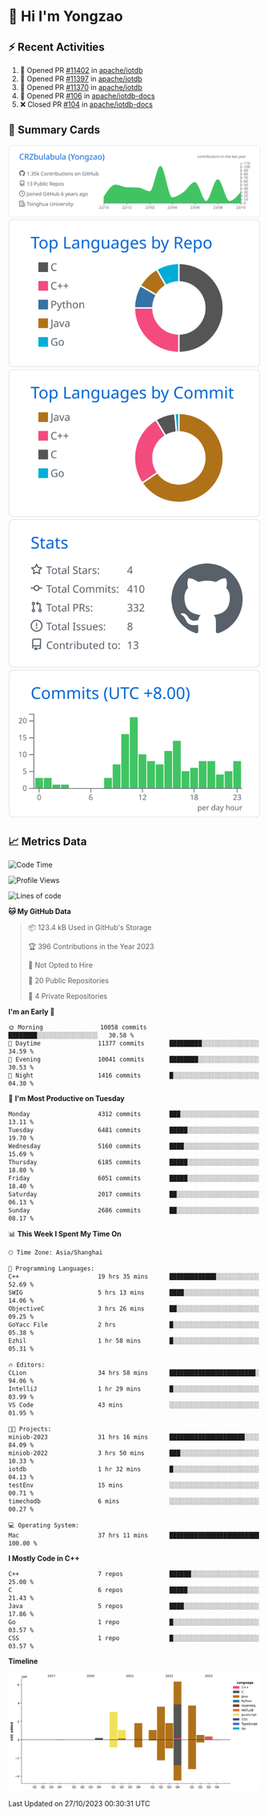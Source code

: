 # 👋 Hi I'm Yongzao

## ⚡ Recent Activities
<!--START_SECTION:activity-->
1. 💪 Opened PR [#11402](https://github.com/apache/iotdb/pull/11402) in [apache/iotdb](https://github.com/apache/iotdb)
2. 💪 Opened PR [#11397](https://github.com/apache/iotdb/pull/11397) in [apache/iotdb](https://github.com/apache/iotdb)
3. 💪 Opened PR [#11370](https://github.com/apache/iotdb/pull/11370) in [apache/iotdb](https://github.com/apache/iotdb)
4. 💪 Opened PR [#106](https://github.com/apache/iotdb-docs/pull/106) in [apache/iotdb-docs](https://github.com/apache/iotdb-docs)
5. ❌ Closed PR [#104](https://github.com/apache/iotdb-docs/pull/104) in [apache/iotdb-docs](https://github.com/apache/iotdb-docs)
<!--END_SECTION:activity-->

## 🎑 Summary Cards

[![](https://raw.githubusercontent.com/CRZbulabula/CRZbulabula/main/profile-summary-card-output/github/0-profile-details.svg)](https://github.com/vn7n24fzkq/github-profile-summary-cards)
[![](https://raw.githubusercontent.com/CRZbulabula/CRZbulabula/main/profile-summary-card-output/github/1-repos-per-language.svg)](https://github.com/vn7n24fzkq/github-profile-summary-cards) [![](https://raw.githubusercontent.com/CRZbulabula/CRZbulabula/main/profile-summary-card-output/github/2-most-commit-language.svg)](https://github.com/vn7n24fzkq/github-profile-summary-cards)
[![](https://raw.githubusercontent.com/CRZbulabula/CRZbulabula/main/profile-summary-card-output/github/3-stats.svg)](https://github.com/vn7n24fzkq/github-profile-summary-cards) [![](https://raw.githubusercontent.com/CRZbulabula/CRZbulabula/main/profile-summary-card-output/github/4-productive-time.svg)](https://github.com/vn7n24fzkq/github-profile-summary-cards)

## 📈 Metrics Data

<!--START_SECTION:waka-->
![Code Time](http://img.shields.io/badge/Code%20Time-395%20hrs%2042%20mins-blue)

![Profile Views](http://img.shields.io/badge/Profile%20Views-9-blue)

![Lines of code](https://img.shields.io/badge/From%20Hello%20World%20I%27ve%20Written-23.3%20million%20lines%20of%20code-blue)

**🐱 My GitHub Data** 

> 📦 123.4 kB Used in GitHub's Storage 
 > 
> 🏆 396 Contributions in the Year 2023
 > 
> 🚫 Not Opted to Hire
 > 
> 📜 20 Public Repositories 
 > 
> 🔑 4 Private Repositories 
 > 
**I'm an Early 🐤** 

```text
🌞 Morning                10058 commits       ████████░░░░░░░░░░░░░░░░░   30.58 % 
🌆 Daytime                11377 commits       █████████░░░░░░░░░░░░░░░░   34.59 % 
🌃 Evening                10041 commits       ████████░░░░░░░░░░░░░░░░░   30.53 % 
🌙 Night                  1416 commits        █░░░░░░░░░░░░░░░░░░░░░░░░   04.30 % 
```
📅 **I'm Most Productive on Tuesday** 

```text
Monday                   4312 commits        ███░░░░░░░░░░░░░░░░░░░░░░   13.11 % 
Tuesday                  6481 commits        █████░░░░░░░░░░░░░░░░░░░░   19.70 % 
Wednesday                5160 commits        ████░░░░░░░░░░░░░░░░░░░░░   15.69 % 
Thursday                 6185 commits        █████░░░░░░░░░░░░░░░░░░░░   18.80 % 
Friday                   6051 commits        █████░░░░░░░░░░░░░░░░░░░░   18.40 % 
Saturday                 2017 commits        ██░░░░░░░░░░░░░░░░░░░░░░░   06.13 % 
Sunday                   2686 commits        ██░░░░░░░░░░░░░░░░░░░░░░░   08.17 % 
```


📊 **This Week I Spent My Time On** 

```text
🕑︎ Time Zone: Asia/Shanghai

💬 Programming Languages: 
C++                      19 hrs 35 mins      █████████████░░░░░░░░░░░░   52.69 % 
SWIG                     5 hrs 13 mins       ████░░░░░░░░░░░░░░░░░░░░░   14.06 % 
ObjectiveC               3 hrs 26 mins       ██░░░░░░░░░░░░░░░░░░░░░░░   09.25 % 
GoYacc File              2 hrs               █░░░░░░░░░░░░░░░░░░░░░░░░   05.38 % 
Ezhil                    1 hr 58 mins        █░░░░░░░░░░░░░░░░░░░░░░░░   05.31 % 

🔥 Editors: 
CLion                    34 hrs 58 mins      ████████████████████████░   94.06 % 
IntelliJ                 1 hr 29 mins        █░░░░░░░░░░░░░░░░░░░░░░░░   03.99 % 
VS Code                  43 mins             ░░░░░░░░░░░░░░░░░░░░░░░░░   01.95 % 

🐱‍💻 Projects: 
miniob-2023              31 hrs 16 mins      █████████████████████░░░░   84.09 % 
miniob-2022              3 hrs 50 mins       ███░░░░░░░░░░░░░░░░░░░░░░   10.33 % 
iotdb                    1 hr 32 mins        █░░░░░░░░░░░░░░░░░░░░░░░░   04.13 % 
testEnv                  15 mins             ░░░░░░░░░░░░░░░░░░░░░░░░░   00.71 % 
timechodb                6 mins              ░░░░░░░░░░░░░░░░░░░░░░░░░   00.27 % 

💻 Operating System: 
Mac                      37 hrs 11 mins      █████████████████████████   100.00 % 
```

**I Mostly Code in C++** 

```text
C++                      7 repos             ██████░░░░░░░░░░░░░░░░░░░   25.00 % 
C                        6 repos             █████░░░░░░░░░░░░░░░░░░░░   21.43 % 
Java                     5 repos             ████░░░░░░░░░░░░░░░░░░░░░   17.86 % 
Go                       1 repo              █░░░░░░░░░░░░░░░░░░░░░░░░   03.57 % 
CSS                      1 repo              █░░░░░░░░░░░░░░░░░░░░░░░░   03.57 % 
```



**Timeline**

![Lines of Code chart](https://raw.githubusercontent.com/CRZbulabula/CRZbulabula/main/assets/bar_graph.png)


 Last Updated on 27/10/2023 00:30:31 UTC
<!--END_SECTION:waka-->

